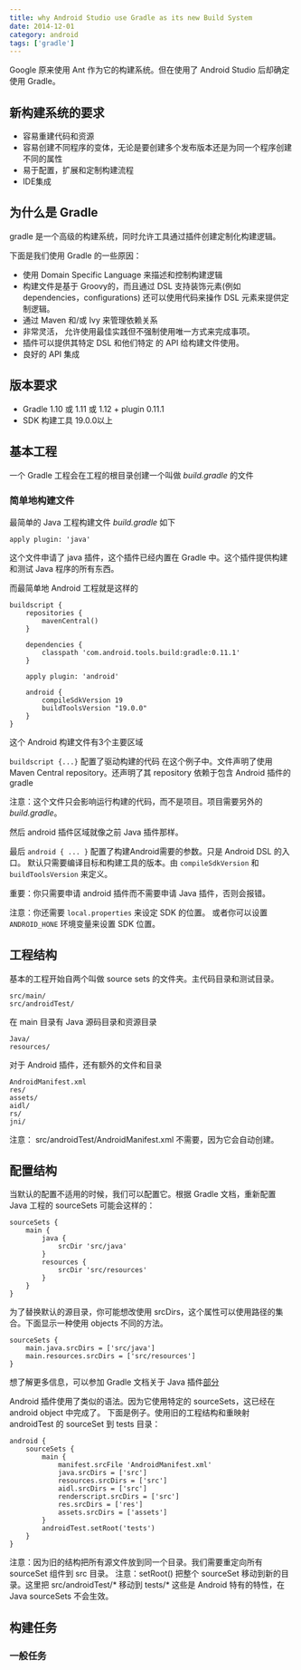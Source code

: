 ```yaml
---
title: why Android Studio use Gradle as its new Build System
date: 2014-12-01
category: android
tags: ['gradle']
---
```


Google 原来使用 Ant 作为它的构建系统。但在使用了 Android Studio 后却确定使用 Gradle。
<!-- excerpt -->

## 新构建系统的要求

+ 容易重建代码和资源
+ 容易创建不同程序的变体，无论是要创建多个发布版本还是为同一个程序创建不同的属性
+ 易于配置，扩展和定制构建流程
+ IDE集成

## 为什么是 Gradle

gradle 是一个高级的构建系统，同时允许工具通过插件创建定制化构建逻辑。

下面是我们使用 Gradle 的一些原因：

+ 使用 Domain Specific Language 来描述和控制构建逻辑
+ 构建文件是基于 Groovy的，而且通过 DSL 支持装饰元素(例如 dependencies，configurations) 还可以使用代码来操作 DSL 元素来提供定制逻辑。
+ 通过 Maven 和/或 Ivy 来管理依赖关系
+ 非常灵活， 允许使用最佳实践但不强制使用唯一方式来完成事项。
+ 插件可以提供其特定 DSL 和他们特定 的 API 给构建文件使用。
+ 良好的 API 集成

## 版本要求

+ Gradle 1.10 或 1.11 或 1.12 + plugin 0.11.1
+ SDK 构建工具 19.0.0以上

## 基本工程

一个 Gradle 工程会在工程的根目录创建一个叫做 *build.gradle* 的文件

### 简单地构建文件

最简单的 Java 工程构建文件 *build.gradle* 如下

```
apply plugin: 'java'
```

这个文件申请了 java 插件，这个插件已经内置在 Gradle 中。这个插件提供构建和测试 Java 程序的所有东西。

而最简单地 Android 工程就是这样的

```
buildscript {
    repositories {
        mavenCentral()
    }

    dependencies {
        classpath 'com.android.tools.build:gradle:0.11.1'
    }

    apply plugin: 'android'

    android {
        compileSdkVersion 19
        buildToolsVersion "19.0.0"
    }
}
```

这个 Android 构建文件有3个主要区域

`buildscript {...}` 配置了驱动构建的代码
在这个例子中。文件声明了使用 Maven Central repository。还声明了其 repository 依赖于包含 Android 插件的 gradle

注意：这个文件只会影响运行构建的代码，而不是项目。项目需要另外的 *build.gradle*。

然后 android 插件区域就像之前 Java 插件那样。

最后 `android { ... }` 配置了构建Android需要的参数。只是 Android DSL 的入口。
默认只需要编译目标和构建工具的版本。由 `compileSdkVersion` 和 `buildToolsVersion` 来定义。

重要：你只需要申请 android 插件而不需要申请 Java 插件，否则会报错。

注意：你还需要 `local.properties` 来设定 SDK 的位置。
或者你可以设置 `ANDROID_HONE` 环境变量来设置 SDK 位置。

## 工程结构

基本的工程开始自两个叫做 source sets 的文件夹。主代码目录和测试目录。

```
src/main/
src/androidTest/
```

在 main 目录有 Java 源码目录和资源目录

```
Java/
resources/
```

对于 Android 插件，还有额外的文件和目录

```
AndroidManifest.xml
res/
assets/
aidl/
rs/
jni/
```

注意： src/androidTest/AndroidManifest.xml 不需要，因为它会自动创建。

## 配置结构

当默认的配置不适用的时候，我们可以配置它。根据 Gradle 文档，重新配置 Java 工程的 sourceSets 可能会这样的：

```
sourceSets {
    main {
        java {
            srcDir 'src/java'
        }
        resources {
            srcDir 'src/resources'
        }
    }
}
```

为了替换默认的源目录，你可能想改使用 srcDirs，这个属性可以使用路径的集合。下面显示一种使用 objects 不同的方法。

```
sourceSets {
    main.java.srcDirs = ['src/java']
    main.resources.srcDirs = ['src/resources']
}
```

想了解更多信息，可以参加 Gradle 文档关于 Java 插件[部分][1]

Android 插件使用了类似的语法。因为它使用特定的 sourceSets，这已经在 android object 中完成了。
下面是例子。使用旧的工程结构和重映射 androidTest 的 sourceSet 到 tests 目录：

```
android {
    sourceSets {
        main {
            manifest.srcFile 'AndroidManifest.xml'
            java.srcDirs = ['src']
            resources.srcDirs = ['src']
            aidl.srcDirs = ['src']
            renderscript.srcDirs = ['src']
            res.srcDirs = ['res']
            assets.srcDirs = ['assets']
        }
        androidTest.setRoot('tests')
    }
}
```

注意：因为旧的结构把所有源文件放到同一个目录。我们需要重定向所有 sourceSet 组件到 src 目录。
注意：setRoot() 把整个 sourceSet 移动到新的目录。这里把 src/androidTest/* 移动到 tests/*
这些是 Android 特有的特性，在 Java sourceSets 不会生效。

## 构建任务

### 一般任务



[1]:http://gradle.org/docs/current/userguide/java_plugin.html

